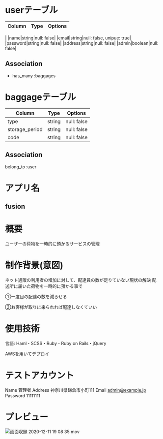 # userテーブル
|Column|Type|Options|
|------|----|-------|
|
|name|string|null: false|
|email|string|null: false, unipue: true|
|password|string|null: false|
|address|string|null: false|
|admin|boolean|null: false|
## Association
- has_many :baggages



# baggageテーブル
|Column|Type|Options|
|------|----|-------|
|type|string|null: false|
|storage_period|string|null: false
|code|string|null: false
## Association
belong_to :user


# アプリ名 
## fusion
# 概要
ユーザーの荷物を一時的に預かるサービスの管理
# 制作背景(意図)
ネット通販の利用者の増加に対して、配達員の数が足りていない現状の解決
配送所に届いた荷物を一時的に預かる事で

①一度目の配達の数を減らせる

②お客様が取りに来られれば配達しなくていい
​
# 使用技術
言語: Haml・SCSS・Ruby・Ruby on Rails・jQuery

AWSを用いてデプロイ

# テストアカウント

  Name
  管理者
  Address
  神奈川県鎌倉市小町111
  Email
  admin@example.jp
  Password
  11111111
  
# プレビュー

  ![画面収録 2020-12-11 19 08 35 mov](https://user-images.githubusercontent.com/63407796/101977177-08c43b80-3c8f-11eb-8742-ef0d35bdd288.gif)

